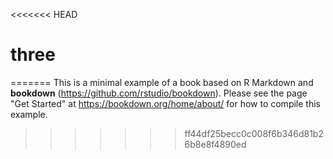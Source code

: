 <<<<<<< HEAD
# three
=======
This is a minimal example of a book based on R Markdown and **bookdown** (https://github.com/rstudio/bookdown). Please see the page "Get Started" at https://bookdown.org/home/about/ for how to compile this example.
>>>>>>> ff44df25becc0c008f6b346d81b26b8e8f4890ed
